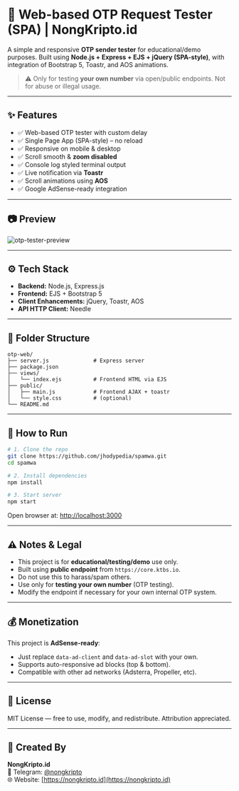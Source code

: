 # 🚀 Web-based OTP Request Tester (SPA) | NongKripto.id

A simple and responsive **OTP sender tester** for educational/demo purposes. Built using **Node.js + Express + EJS + jQuery (SPA-style)**, with integration of Bootstrap 5, Toastr, and AOS animations.

> ⚠️ Only for testing **your own number** via open/public endpoints. Not for abuse or illegal usage.

---

## ✨ Features

- ✅ Web-based OTP tester with custom delay
- ✅ Single Page App (SPA-style) – no reload
- ✅ Responsive on mobile & desktop
- ✅ Scroll smooth & **zoom disabled**
- ✅ Console log styled terminal output
- ✅ Live notification via **Toastr**
- ✅ Scroll animations using **AOS**
- ✅ Google AdSense-ready integration

---

## 📷 Preview

![otp-tester-preview](https://dummyimage.com/800x400/000/fff&text=OTP+Tester+SPA+Preview)

---

## ⚙️ Tech Stack

- **Backend:** Node.js, Express.js
- **Frontend:** EJS + Bootstrap 5
- **Client Enhancements:** jQuery, Toastr, AOS
- **API HTTP Client:** Needle

---

## 📁 Folder Structure

```
otp-web/
├── server.js              # Express server
├── package.json
├── views/
│   └── index.ejs          # Frontend HTML via EJS
├── public/
│   ├── main.js            # Frontend AJAX + toastr
│   └── style.css          # (optional)
└── README.md
```

---

## 🧪 How to Run

```bash
# 1. Clone the repo
git clone https://github.com/jhodypedia/spamwa.git
cd spamwa

# 2. Install dependencies
npm install

# 3. Start server
npm start
```

Open browser at: [http://localhost:3000](http://localhost:3000)

---

## ⚠️ Notes & Legal

- This project is for **educational/testing/demo** use only.
- Built using **public endpoint** from `https://core.ktbs.io`.
- Do not use this to harass/spam others.
- Use only for **testing your own number** (OTP testing).
- Modify the endpoint if necessary for your own internal OTP system.

---

## 💰 Monetization

This project is **AdSense-ready**:
- Just replace `data-ad-client` and `data-ad-slot` with your own.
- Supports auto-responsive ad blocks (top & bottom).
- Compatible with other ad networks (Adsterra, Propeller, etc).

---

## 📜 License

MIT License — free to use, modify, and redistribute. Attribution appreciated.

---

## 👤 Created By

**NongKripto.id**  
🚀 Telegram: [@nongkripto](https://t.me/nongkripto)  
🌐 Website: [https://nongkripto.id](https://nongkripto.id)
